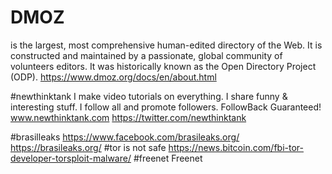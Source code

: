 # DMOZ
is the largest, most comprehensive human-edited directory of the Web. It is constructed and maintained by a passionate, global community of volunteers editors. It was historically known as the Open Directory Project (ODP).
https://www.dmoz.org/docs/en/about.html


#newthinktank
I make video tutorials on everything. I share funny & interesting stuff. I follow all and promote followers. FollowBack Guaranteed!
www.newthinktank.com
https://twitter.com/newthinktank



#brasilleaks
https://www.facebook.com/brasileaks.org/
https://brasileaks.org/
#tor is not safe
https://news.bitcoin.com/fbi-tor-developer-torsploit-malware/
#freenet
Freenet
